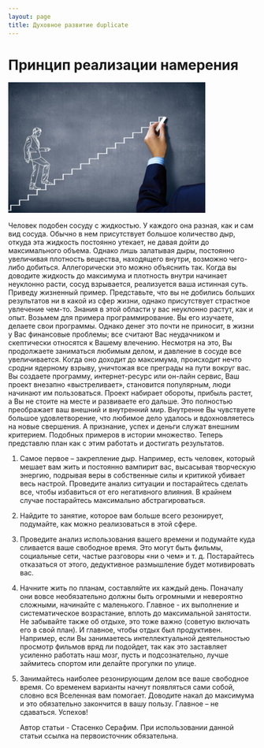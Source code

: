 ```yaml
---
layout: page
title: Духовное развитие duplicate
---
```


# Принцип реализации намерения

<img src="/images/slider/ПРН.jpg" alt="alt text" class="pull-left" title="Title" width="400" />

Человек подобен сосуду с жидкостью. У каждого она разная, как и сам вид сосуда. Обычно в нем присутствует большое количество дыр, откуда эта жидкость постоянно утекает, не давая дойти до максимального объема. Однако лишь залатывая дыры, постоянно увеличивая плотность вещества, находящего внутри, возможно чего-либо добиться. Аллегорически это можно объяснить так. Когда вы доводите жидкость до максимума и плотность внутри начинает неуклонно расти, сосуд взрывается, реализуется  ваша истинная суть. 
Приведу жизненный пример. Представьте, что вы не добились больших результатов ни в какой из сфер жизни, однако присутствует страстное увлечение чем-то. Знания в этой области у вас неуклонно растут, как и опыт. Возьмем для примера программирование. Вы его изучаете, делаете свои программы. Однако денег это почти не приносит, в жизни у Вас финансовые проблемы; все считают Вас неудачником и скептически относятся к Вашему влечению. Несмотря на это, Вы продолжаете заниматься любимым делом, и давление в сосуде все увеличивается. Когда оно доходит до максимума, происходит нечто сродни ядерному взрыву, уничтожая все преграды на пути вокруг вас. Вы создаете программу, интернет-ресурс или  он-лайн сервис, Ваш проект внезапно «выстреливает», становится популярным, люди начинают им пользоваться. Проект набирает обороты, прибыль растет, а Вы не стоите на месте и развиваете его дальше. Это полностью преображает ваш внешний и внутренний мир. Внутренне Вы чувствуете большое удовлетворение, что любимое дело удалось и вдохновляетесь на новые свершения. А признание, успех и деньги служат внешним критерием. Подобных примеров в истории множество. 
Теперь представлю план как с этим работать и достигать результатов.
1) Самое первое – закрепление дыр. Например, есть человек, который мешает вам жить и постоянно вампирит вас, высасывая творческую энергию, подрывая веры в собственные силы и критикой убивает весь настрой. Проведите анализ ситуации и постарайтесь сделать все, чтобы избавиться от его негативного влияния. В крайнем случае постарайтесь максимально абстрагироваться. 
2) Найдите то занятие, которое вам больше всего резонирует, подумайте, как можно реализоваться в этой сфере. 
3) Проведите анализ использования вашего времени и подумайте куда сливается ваше свободное время. Это могут быть фильмы, социальные сети, частые разговоры «ни о чем» и т. д. Постарайтесь отказаться от этого, дедуктивное размышление будет мотивировать вас.
4) Начните жить по планам, составляйте их каждый день. Поначалу они вовсе необязательно должны быть огромными и невероятно сложными, начинайте с маленького. Главное - их выполнение и систематическое возрастание, вплоть до максимальной занятости. Не забывайте также об отдыхе, это тоже важно (советую включать его в свой план). И главное, чтобы отдых был продуктивен. Например, если Вы занимаетесь интеллектуальной деятельностью просмотр фильмов вряд ли подойдет, так как это заставляет усиленно работать наш мозг, пусть и подсознательно, лучше займитесь спортом или делайте прогулки по улице.
5) Занимайтесь наиболее резонирующим делом все ваше свободное время. Со временем варианты начнут появляться сами собой, словно вся Вселенная вам помогает.  Доводите накал до максимума и это обязательно закончится в вашу пользу. Главное – не сдаваться.
Успехов!

	Автор статьи - Стасенко Серафим. При использовании данной статьи ссылка на первоисточник обязательна.
